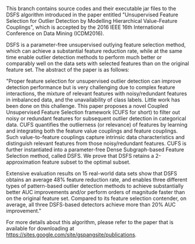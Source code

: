 This branch contains source codes and their executable jar files to the DSFS algorithm introduced in the paper entitled "Unsupervised Feature Selection for Outlier Detection by Modelling Hierarchical Value-Feature Couplings", which is accepted by the 2016 IEEE 16th International Conference on Data Mining (ICDM2016).

DSFS is a parameter-free unsupervised outlying feature selection method, which can achieve a substantial feature reduction rate, while at the same time enable outlier detection methods to perform much better or comparably well on the data sets with selected features than on the original feature set. The abstract of the paper is as follows:

"Proper feature selection for unsupervised outlier detection can improve detection performance but is very challenging due to complex feature interactions, the mixture of relevant features with noisy/redundant features in imbalanced data, and the unavailability of class labels. Little work has been done on this challenge. This paper proposes a novel Coupled Unsupervised Feature Selection framework (CUFS for short) to filter out noisy or redundant features for subsequent outlier detection in categorical data. CUFS quantifies the outlierness (or relevance) of features by learning and integrating both the feature value couplings and feature couplings. Such value-to-feature couplings capture intrinsic data characteristics and distinguish relevant features from those noisy/redundant features. CUFS is further instantiated into a parameter-free Dense Subgraph-based Feature Selection method, called DSFS. We prove that DSFS retains a 2-approximation feature subset to the optimal subset. 

Extensive evaluation results on 15 real-world data sets show that DSFS obtains an average 48% feature reduction rate, and enables three different types of pattern-based outlier detection methods to achieve substantially better AUC improvements and/or perform orders of magnitude faster than on the original feature set. Compared to its feature selection contender, on average, all three DSFS-based detectors achieve more than 20% AUC improvement."

For more details about this algorithm, please refer to the paper that is available for downloading at https://sites.google.com/site/gspangsite/publications.
